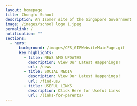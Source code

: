 ```yaml
---
layout: homepage
title: Chongfu School
description: An Isomer site of the Singapore Government
image: /images/school logo 1.jpeg
permalink: /
notification: ""
sections:
  - hero:
      background: /images/CFS_GIFWebsiteMainPage.gif
      key_highlights:
        - title: NEWS AND UPDATES
          description: View Our Latest Happenings!
          url: /news
        - title: SOCIAL MEDIA
          description: View Our Latest Happenings!
          url: /find-us/
        - title: USEFUL LINKS
          description: Click Here for Useful Links
          url: /links-for-parents/
---
```

